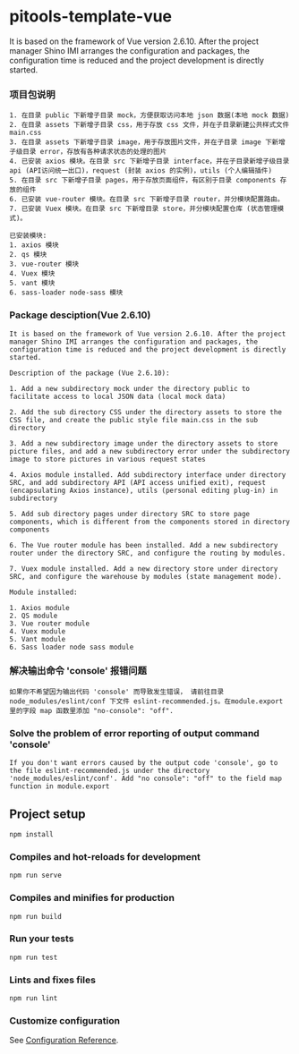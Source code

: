 # pitools-template-vue
It is based on the framework of Vue version 2.6.10. After the project manager Shino IMI arranges the configuration and packages, the configuration time is reduced and the project development is directly started.


### 项目包说明

```
1. 在目录 public 下新增子目录 mock，方便获取访问本地 json 数据(本地 mock 数据)
2. 在目录 assets 下新增子目录 css，用于存放 css 文件，并在子目录新建公共样式文件 main.css 
3. 在目录 assets 下新增子目录 image，用于存放图片文件，并在子目录 image 下新增子级目录 error，存放有各种请求状态的处理的图片
4. 已安装 axios 模块。在目录 src 下新增子目录 interface，并在子目录新增子级目录 api (API访问统一出口)，request (封装 axios 的实例)，utils (个人编辑插件)
5. 在目录 src 下新增子目录 pages，用于存放页面组件，有区别于目录 components 存放的组件
6. 已安装 vue-router 模块。在目录 src 下新增子目录 router，并分模块配置路由。
7. 已安装 Vuex 模块。在目录 src 下新增目录 store，并分模块配置仓库 (状态管理模式)。
```

```
已安装模块:
1. axios 模块
2. qs 模块
3. vue-router 模块
4. Vuex 模块
5. vant 模块
6. sass-loader node-sass 模块
```

### Package desciption(Vue 2.6.10)

```
It is based on the framework of Vue version 2.6.10. After the project manager Shino IMI arranges the configuration and packages, the configuration time is reduced and the project development is directly started.
```

```
Description of the package (Vue 2.6.10):

1. Add a new subdirectory mock under the directory public to facilitate access to local JSON data (local mock data)

2. Add the sub directory CSS under the directory assets to store the CSS file, and create the public style file main.css in the sub directory

3. Add a new subdirectory image under the directory assets to store picture files, and add a new subdirectory error under the subdirectory image to store pictures in various request states

4. Axios module installed. Add subdirectory interface under directory SRC, and add subdirectory API (API access unified exit), request (encapsulating Axios instance), utils (personal editing plug-in) in subdirectory

5. Add sub directory pages under directory SRC to store page components, which is different from the components stored in directory components

6. The Vue router module has been installed. Add a new subdirectory router under the directory SRC, and configure the routing by modules.

7. Vuex module installed. Add a new directory store under directory SRC, and configure the warehouse by modules (state management mode).
```

```
Module installed:

1. Axios module
2. QS module
3. Vue router module
4. Vuex module
5. Vant module
6. Sass loader node sass module
```


### 解决输出命令 'console' 报错问题
```
如果你不希望因为输出代码 'console' 而导致发生错误， 请前往目录 node_modules/eslint/conf 下文件 eslint-recommended.js。在module.export 里的字段 map 函数里添加 "no-console": "off".
```


### Solve the problem of error reporting of output command 'console'
```
If you don't want errors caused by the output code 'console', go to the file eslint-recommended.js under the directory 'node_modules/eslint/conf'. Add "no console": "off" to the field map function in module.export
```

## Project setup
```
npm install
```

### Compiles and hot-reloads for development
```
npm run serve
```

### Compiles and minifies for production
```
npm run build
```

### Run your tests
```
npm run test
```

### Lints and fixes files
```
npm run lint
```

### Customize configuration
See [Configuration Reference](https://cli.vuejs.org/config/).